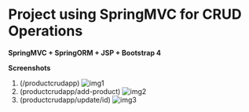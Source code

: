 # Project using SpringMVC for CRUD Operations
<b> SpringMVC + SpringORM + JSP + Bootstrap 4 </b> 

<b> Screenshots </b>
1. (/productcrudapp)
![img1](https://github.com/rohit-ikrak/Productcrudapp/assets/86831121/b2b83646-d243-44be-ae01-9bda1beba21c)
2. (productcrudapp/add-product)
![img2](https://github.com/rohit-ikrak/Productcrudapp/assets/86831121/a824880d-91e0-4875-a16b-e5eeb92ff396)
3. (productcrudapp/update/id)
![img3](https://github.com/rohit-ikrak/Productcrudapp/assets/86831121/e699e537-c1b4-45dd-b71f-781ca5388131)

